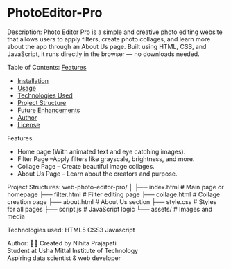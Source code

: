 # PhotoEditor-Pro

Description: Photo Editor Pro is a simple and creative photo editing website that allows users to apply filters, create photo collages, and learn more about the app through an About Us page. Built using HTML, CSS, and JavaScript, it runs directly in the browser — no downloads needed.

Table of Contents: 
[Features](#features)
- [Installation](#installation)
- [Usage](#usage)
- [Technologies Used](#technologies-used)
- [Project Structure](#project-structure)
- [Future Enhancements](#future-enhancements)
- [Author](#author)
- [License](#license)

Features:
- Home page (With animated text and eye catching images).
- Filter Page –Apply filters like grayscale, brightness, and more.
-  Collage Page – Create beautiful image collages.
- About Us Page – Learn about the creators and purpose.

Project Structures:
web-photo-editor-pro/
│
├── index.html           # Main page or homepage
├── filter.html          # Filter editing page
├── collage.html         # Collage creation page
├── about.html           # About Us section
├── style.css            # Styles for all pages
├── script.js            # JavaScript logic
└── assets/              # Images and media

Technologies used:
HTML5
CSS3
Javascript

Author:
👩‍💻 Created by Nihita Prajapati  
Student at Usha Mittal Institute of Technology  
Aspiring data scientist & web developer
